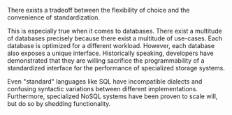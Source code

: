 There exists a tradeoff between the flexibility of choice and the convenience of standardization.

This is especially true when it comes to databases. There exist a multitude of databases precisely 
because there exist a multitude of use-cases. Each database is optimized for a different workload. 
However, each database also exposes a unique interface. Historically speaking, developers have 
demonstrated that they are willing sacrifice the programmability of a standardized interface for the 
performance of specialized storage systems.

Even "standard" languages like SQL have incompatible dialects and confusing syntactic variations 
between different implementations. Furthermore, specialized NoSQL systems have been proven to scale 
will, but do so by shedding functionality.
